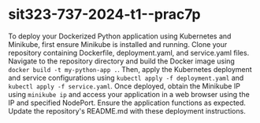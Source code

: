 # sit323-737-2024-t1--prac7p
To deploy your Dockerized Python application using Kubernetes and Minikube, first ensure Minikube is installed and running. Clone your repository containing Dockerfile, deployment.yaml, and service.yaml files. Navigate to the repository directory and build the Docker image using `docker build -t my-python-app .`. Then, apply the Kubernetes deployment and service configurations using `kubectl apply -f deployment.yaml` and `kubectl apply -f service.yaml`. Once deployed, obtain the Minikube IP using `minikube ip` and access your application in a web browser using the IP and specified NodePort. Ensure the application functions as expected. Update the repository's README.md with these deployment instructions.
